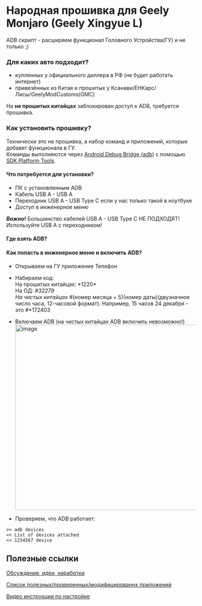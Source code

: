 # Народная прошивка для Geely Monjaro (Geely Xingyue L)
ADB скрипт - расширяем функционал Головного Устройства(ГУ) и не только ;)

### Для каких авто подходит?
- купленных у официального диллера в РФ (не будет работать интернет)
- привезённых из Китая и прошитых у Ксанави/ЕНКарс/Лисы/GeelyModCustoms(GMC)

На **не прошитых китайцах** заблокирован доступ к ADB, требуется прошивка.

### Как установить прошивку?
Технически это не прошивка, а набор команд и приложений, которые добавят функционала в ГУ.  
Команды выполняются через [Android Debug Bridge (adb)](https://developer.android.com/tools/adb) с помощью [SDK Platform Tools](https://developer.android.com/tools/releases/platform-tools).

#### Что потребуется для установки?
- ПК с установленным ADB
- Кабель USB A - USB A
- Переходник USB A - USB Type С если у нас только такой в ноутбуке
- Доступ в инженерное меню
  
***Важно!*** Большинство кабелей USB A - USB Type C НЕ ПОДХОДЯТ! Используйте USB A с переходником!

#### Где взять ADB?
#### Как попасть в инженерное меню и включить ADB?
- Открываем на ГУ приложение Телефон  
- Набираем код:  
На прошитых китайцах: \*1220*  
На ОД: \#*32279  
На чистых китайцах #*(номер месяца + 5)(номер даты)(двузначное число часа, 12-часовой формат). Например, 15 часов 24 декабря - это #*172403  
- Включаем ADB (на чистых китайцах ADB включить невозможно!)  
  <img width="492" alt="image" src="https://github.com/dE1l/geely-monjaro/assets/8767620/6b6b2575-09bf-4208-9974-7edc8c3490e1">  

- Проверяем, что ADB работает:
```
>> adb devices
<< List of devices attached
<< 1234567 device
```


## Полезные ссылки
[Обсуждение, идеи, наработки](https://t.me/geely_monjaro_club)

[Список полезных/проверенных/модифицированнх приложений](https://disk.yandex.ru/d/A1fr6KgK-TvDxQ)

[Видео инструкции по настройке](https://www.youtube.com/@WorldOfColonization)
